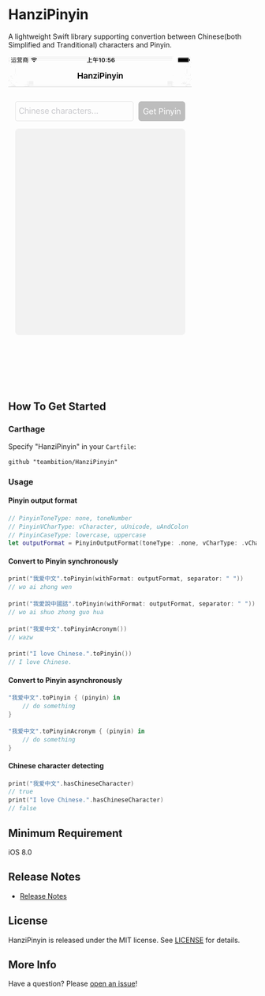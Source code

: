 # HanziPinyin
A lightweight Swift library supporting convertion between Chinese(both Simplified and Tranditional) characters and Pinyin.

![Example](Gif/HanziPinyinExample.gif "HanziPinyinExample")

## How To Get Started
### Carthage
Specify "HanziPinyin" in your ```Cartfile```:
```ogdl 
github "teambition/HanziPinyin"
```

### Usage
#### Pinyin output format
```swift
// PinyinToneType: none, toneNumber
// PinyinVCharType: vCharacter, uUnicode, uAndColon
// PinyinCaseType: lowercase, uppercase
let outputFormat = PinyinOutputFormat(toneType: .none, vCharType: .vCharacter, caseType: .lowercase)
```
####  Convert to Pinyin synchronously
```swift
print("我爱中文".toPinyin(withFormat: outputFormat, separator: " "))
// wo ai zhong wen

print("我愛說中國話".toPinyin(withFormat: outputFormat, separator: " "))
// wo ai shuo zhong guo hua

print("我爱中文".toPinyinAcronym())
// wazw

print("I love Chinese.".toPinyin())
// I love Chinese.
```

####  Convert to Pinyin asynchronously
```swift
"我爱中文".toPinyin { (pinyin) in
    // do something
}

"我爱中文".toPinyinAcronym { (pinyin) in
    // do something
}
```

####  Chinese character detecting
```swift
print("我爱中文".hasChineseCharacter)
// true
print("I love Chinese.".hasChineseCharacter)
// false
```

## Minimum Requirement
iOS 8.0

## Release Notes
* [Release Notes](https://github.com/teambition/HanziPinyin/releases)

## License
HanziPinyin is released under the MIT license. See [LICENSE](https://github.com/teambition/HanziPinyin/blob/master/LICENSE.md) for details.

## More Info
Have a question? Please [open an issue](https://github.com/teambition/HanziPinyin/issues/new)!
